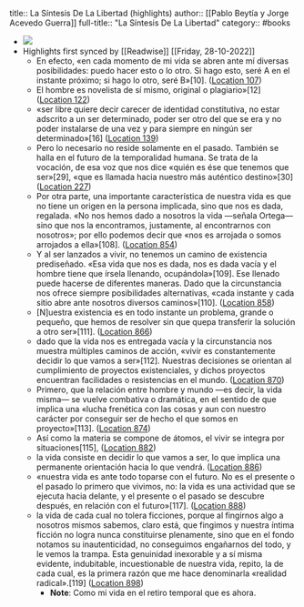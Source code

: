 title:: La Síntesis De La Libertad (highlights)
author:: [[Pablo Beytía y Jorge Acevedo Guerra]]
full-title:: "La Síntesis De La Libertad"
category:: #books

- ![](https://m.media-amazon.com/images/I/916L2784snL._SY160.jpg)
- Highlights first synced by [[Readwise]] [[Friday, 28-10-2022]]
	- En efecto, «en cada momento de mi vida se abren ante mí diversas posibilidades: puedo hacer esto o lo otro. Si hago esto, seré A en el instante próximo; si hago lo otro, seré B»[10]. ([Location 107](https://readwise.io/to_kindle?action=open&asin=B078LCJQ3N&location=107))
	- El hombre es novelista de sí mismo, original o plagiario»[12] ([Location 122](https://readwise.io/to_kindle?action=open&asin=B078LCJQ3N&location=122))
	- «ser libre quiere decir carecer de identidad constitutiva, no estar adscrito a un ser determinado, poder ser otro del que se era y no poder instalarse de una vez y para siempre en ningún ser determinado»[16] ([Location 139](https://readwise.io/to_kindle?action=open&asin=B078LCJQ3N&location=139))
	- Pero lo necesario no reside solamente en el pasado. También se halla en el futuro de la temporalidad humana. Se trata de la vocación, de esa voz que nos dice «quién es ése que tenemos que ser»[29], «que es llamada hacia nuestro más auténtico destino»[30] ([Location 227](https://readwise.io/to_kindle?action=open&asin=B078LCJQ3N&location=227))
	- Por otra parte, una importante característica de nuestra vida es que no tiene un origen en la persona implicada, sino que nos es dada, regalada. «No nos hemos dado a nosotros la vida —señala Ortega— sino que nos la encontramos, justamente, al encontrarnos con nosotros»; por ello podemos decir que «nos es arrojada o somos arrojados a ella»[108]. ([Location 854](https://readwise.io/to_kindle?action=open&asin=B078LCJQ3N&location=854))
	- Y al ser lanzados a vivir, no tenemos un camino de existencia prediseñado. «Esa vida que nos es dada, nos es dada vacía y el hombre tiene que írsela llenando, ocupándola»[109]. Ese llenado puede hacerse de diferentes maneras. Dado que la circunstancia nos ofrece siempre posibilidades alternativas, «cada instante y cada sitio abre ante nosotros diversos caminos»[110]. ([Location 858](https://readwise.io/to_kindle?action=open&asin=B078LCJQ3N&location=858))
	- [N]uestra existencia es en todo instante un problema, grande o pequeño, que hemos de resolver sin que quepa transferir la solución a otro ser»[111]. ([Location 866](https://readwise.io/to_kindle?action=open&asin=B078LCJQ3N&location=866))
	- dado que la vida nos es entregada vacía y la circunstancia nos muestra múltiples caminos de acción, «vivir es constantemente decidir lo que vamos a ser»[112]. Nuestras decisiones se orientan al cumplimiento de proyectos existenciales, y dichos proyectos encuentran facilidades o resistencias en el mundo. ([Location 870](https://readwise.io/to_kindle?action=open&asin=B078LCJQ3N&location=870))
	- Primero, que la relación entre hombre y mundo —es decir, la vida misma— se vuelve combativa o dramática, en el sentido de que implica una «lucha frenética con las cosas y aun con nuestro carácter por conseguir ser de hecho el que somos en proyecto»[113]. ([Location 874](https://readwise.io/to_kindle?action=open&asin=B078LCJQ3N&location=874))
	- Así como la materia se compone de átomos, el vivir se integra por situaciones[115], ([Location 882](https://readwise.io/to_kindle?action=open&asin=B078LCJQ3N&location=882))
	- la vida consiste en decidir lo que vamos a ser, lo que implica una permanente orientación hacia lo que vendrá. ([Location 886](https://readwise.io/to_kindle?action=open&asin=B078LCJQ3N&location=886))
	- «nuestra vida es ante todo toparse con el futuro. No es el presente o el pasado lo primero que vivimos, no: la vida es una actividad que se ejecuta hacia delante, y el presente o el pasado se descubre después, en relación con el futuro»[117]. ([Location 888](https://readwise.io/to_kindle?action=open&asin=B078LCJQ3N&location=888))
	- la vida de cada cual no tolera ficciones, porque al fingirnos algo a nosotros mismos sabemos, claro está, que fingimos y nuestra íntima ficción no logra nunca constituirse plenamente, sino que en el fondo notamos su inautenticidad, no conseguimos engañarnos del todo, y le vemos la trampa. Esta genuinidad inexorable y a sí misma evidente, indubitable, incuestionable de nuestra vida, repito, la de cada cual, es la primera razón que me hace denominarla «realidad radical».[119] ([Location 898](https://readwise.io/to_kindle?action=open&asin=B078LCJQ3N&location=898))
		- **Note**: Como mi vida en el retiro temporal que es ahora.